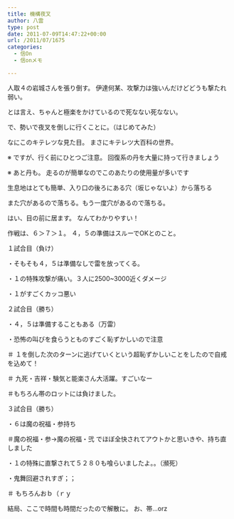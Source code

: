 ```yaml
---
title: 機構夜叉
author: 八雲
type: post
date: 2011-07-09T14:47:22+00:00
url: /2011/07/1675
categories:
  - 信On
  - 信onメモ

---
```

人取４の岩城さんを張り倒す。 伊達何某、攻撃力は強いんだけどどうも撃たれ弱い。
  
とは言え、ちゃんと極楽をかけているので死なない死なない。

で、勢いで夜叉を倒しに行くことに。（はじめてみた）
  
なにこのキテレツな見た目。 まさにキテレツ大百科の世界。

※ ですが、行く前にひとつご注意。 回復系の丹を大量に持って行きましょう
  
※ あと丹も。 走るのが簡単なのでこのあたりの使用量が多いです

生息地はとても簡単、入り口の後ろにある穴（坂じゃないよ）から落ちる
  
また穴があるので落ちる。もう一度穴があるので落ちる。
  
はい、目の前に居ます。 なんてわかりやすい！

作戦は、６＞７＞１。 ４，５の準備はスルーでOKとのこと。
  
１試合目（負け）
  
・そもそも４，５は準備なしで雷を放ってくる。
  
・１の特殊攻撃が痛い。３人に2500~3000近くダメージ
  
・１がすごくカッコ悪い

２試合目（勝ち）
  
・４，５は準備することもある（万雷）
  
・恐怖の叫びを食らうとものすごく恥ずかしいので注意
  
＃ １を倒した次のターンに逃げていくという超恥ずかしいことをしたので自戒を込めて！
  
＃ 九死・吉祥・験気と能楽さん大活躍。すごいなー
  
＃もちろん帯のロットには負けました。

３試合目（勝ち）
  
・６は魔の祝福・参持ち
  
＃魔の祝福・参→魔の祝福・弐 でほぼ全快されてアウトかと思いきや、持ち直しました
  
・１の特殊に直撃されて５２８０も喰らいましたよ。。（瀕死）
  
・鬼舞回避されすぎ；；
  
＃ もちろんおｂ（ｒｙ

結局、ここで時間も時間だったので解散に。 お、帯…orz